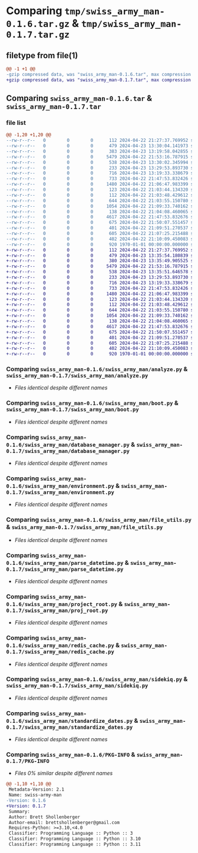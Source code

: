 # Comparing `tmp/swiss_army_man-0.1.6.tar.gz` & `tmp/swiss_army_man-0.1.7.tar.gz`

## filetype from file(1)

```diff
@@ -1 +1 @@
-gzip compressed data, was "swiss_army_man-0.1.6.tar", max compression
+gzip compressed data, was "swiss_army_man-0.1.7.tar", max compression
```

## Comparing `swiss_army_man-0.1.6.tar` & `swiss_army_man-0.1.7.tar`

### file list

```diff
@@ -1,20 +1,20 @@
--rw-r--r--   0        0        0      112 2024-04-22 21:27:37.769952 swiss_army_man-0.1.6/README.md
--rw-r--r--   0        0        0      479 2024-04-23 13:30:04.141973 swiss_army_man-0.1.6/pyproject.toml
--rw-r--r--   0        0        0      383 2024-04-23 13:19:58.042855 swiss_army_man-0.1.6/swiss_army_man/__init__.py
--rw-r--r--   0        0        0     5479 2024-04-22 21:53:16.787915 swiss_army_man-0.1.6/swiss_army_man/analyze.py
--rw-r--r--   0        0        0      538 2024-04-23 13:30:02.345994 swiss_army_man-0.1.6/swiss_army_man/boot.py
--rw-r--r--   0        0        0      233 2024-04-23 13:29:53.893730 swiss_army_man-0.1.6/swiss_army_man/boot_jupyter.py
--rw-r--r--   0        0        0      716 2024-04-23 13:19:33.338679 swiss_army_man-0.1.6/swiss_army_man/database_manager.py
--rw-r--r--   0        0        0      733 2024-04-22 21:47:53.832426 swiss_army_man-0.1.6/swiss_army_man/environment.py
--rw-r--r--   0        0        0     1480 2024-04-22 21:06:47.983399 swiss_army_man-0.1.6/swiss_army_man/file_utils.py
--rw-r--r--   0        0        0      123 2024-04-22 21:03:44.134320 swiss_army_man-0.1.6/swiss_army_man/grep.py
--rw-r--r--   0        0        0      112 2024-04-22 21:03:48.429612 swiss_army_man-0.1.6/swiss_army_man/is_iterable.py
--rw-r--r--   0        0        0      644 2024-04-22 21:03:55.150780 swiss_army_man-0.1.6/swiss_army_man/parse_datetime.py
--rw-r--r--   0        0        0     1054 2024-04-22 21:09:33.740162 swiss_army_man-0.1.6/swiss_army_man/project_root.py
--rw-r--r--   0        0        0      138 2024-04-22 21:04:08.460065 swiss_army_man-0.1.6/swiss_army_man/query_to_df.py
--rw-r--r--   0        0        0     4617 2024-04-22 21:47:53.832676 swiss_army_man-0.1.6/swiss_army_man/redis_cache.py
--rw-r--r--   0        0        0      675 2024-04-22 21:50:07.551457 swiss_army_man-0.1.6/swiss_army_man/sidekiq.py
--rw-r--r--   0        0        0      401 2024-04-22 21:09:51.270537 swiss_army_man-0.1.6/swiss_army_man/singleton.py
--rw-r--r--   0        0        0      605 2024-04-22 21:07:25.215488 swiss_army_man-0.1.6/swiss_army_man/standardize_dates.py
--rw-r--r--   0        0        0      402 2024-04-22 21:10:09.450083 swiss_army_man-0.1.6/swiss_army_man/string_methods.py
--rw-r--r--   0        0        0      920 1970-01-01 00:00:00.000000 swiss_army_man-0.1.6/PKG-INFO
+-rw-r--r--   0        0        0      112 2024-04-22 21:27:37.769952 swiss_army_man-0.1.7/README.md
+-rw-r--r--   0        0        0      479 2024-04-23 13:35:54.180839 swiss_army_man-0.1.7/pyproject.toml
+-rw-r--r--   0        0        0      380 2024-04-23 13:35:49.905525 swiss_army_man-0.1.7/swiss_army_man/__init__.py
+-rw-r--r--   0        0        0     5479 2024-04-22 21:53:16.787915 swiss_army_man-0.1.7/swiss_army_man/analyze.py
+-rw-r--r--   0        0        0      538 2024-04-23 13:35:51.646578 swiss_army_man-0.1.7/swiss_army_man/boot.py
+-rw-r--r--   0        0        0      233 2024-04-23 13:29:53.893730 swiss_army_man-0.1.7/swiss_army_man/boot_jupyter.py
+-rw-r--r--   0        0        0      716 2024-04-23 13:19:33.338679 swiss_army_man-0.1.7/swiss_army_man/database_manager.py
+-rw-r--r--   0        0        0      733 2024-04-22 21:47:53.832426 swiss_army_man-0.1.7/swiss_army_man/environment.py
+-rw-r--r--   0        0        0     1480 2024-04-22 21:06:47.983399 swiss_army_man-0.1.7/swiss_army_man/file_utils.py
+-rw-r--r--   0        0        0      123 2024-04-22 21:03:44.134320 swiss_army_man-0.1.7/swiss_army_man/grep.py
+-rw-r--r--   0        0        0      112 2024-04-22 21:03:48.429612 swiss_army_man-0.1.7/swiss_army_man/is_iterable.py
+-rw-r--r--   0        0        0      644 2024-04-22 21:03:55.150780 swiss_army_man-0.1.7/swiss_army_man/parse_datetime.py
+-rw-r--r--   0        0        0     1054 2024-04-22 21:09:33.740162 swiss_army_man-0.1.7/swiss_army_man/proj_root.py
+-rw-r--r--   0        0        0      138 2024-04-22 21:04:08.460065 swiss_army_man-0.1.7/swiss_army_man/query_to_df.py
+-rw-r--r--   0        0        0     4617 2024-04-22 21:47:53.832676 swiss_army_man-0.1.7/swiss_army_man/redis_cache.py
+-rw-r--r--   0        0        0      675 2024-04-22 21:50:07.551457 swiss_army_man-0.1.7/swiss_army_man/sidekiq.py
+-rw-r--r--   0        0        0      401 2024-04-22 21:09:51.270537 swiss_army_man-0.1.7/swiss_army_man/singleton.py
+-rw-r--r--   0        0        0      605 2024-04-22 21:07:25.215488 swiss_army_man-0.1.7/swiss_army_man/standardize_dates.py
+-rw-r--r--   0        0        0      402 2024-04-22 21:10:09.450083 swiss_army_man-0.1.7/swiss_army_man/string_methods.py
+-rw-r--r--   0        0        0      920 1970-01-01 00:00:00.000000 swiss_army_man-0.1.7/PKG-INFO
```

### Comparing `swiss_army_man-0.1.6/swiss_army_man/analyze.py` & `swiss_army_man-0.1.7/swiss_army_man/analyze.py`

 * *Files identical despite different names*

### Comparing `swiss_army_man-0.1.6/swiss_army_man/boot.py` & `swiss_army_man-0.1.7/swiss_army_man/boot.py`

 * *Files identical despite different names*

### Comparing `swiss_army_man-0.1.6/swiss_army_man/database_manager.py` & `swiss_army_man-0.1.7/swiss_army_man/database_manager.py`

 * *Files identical despite different names*

### Comparing `swiss_army_man-0.1.6/swiss_army_man/environment.py` & `swiss_army_man-0.1.7/swiss_army_man/environment.py`

 * *Files identical despite different names*

### Comparing `swiss_army_man-0.1.6/swiss_army_man/file_utils.py` & `swiss_army_man-0.1.7/swiss_army_man/file_utils.py`

 * *Files identical despite different names*

### Comparing `swiss_army_man-0.1.6/swiss_army_man/parse_datetime.py` & `swiss_army_man-0.1.7/swiss_army_man/parse_datetime.py`

 * *Files identical despite different names*

### Comparing `swiss_army_man-0.1.6/swiss_army_man/project_root.py` & `swiss_army_man-0.1.7/swiss_army_man/proj_root.py`

 * *Files identical despite different names*

### Comparing `swiss_army_man-0.1.6/swiss_army_man/redis_cache.py` & `swiss_army_man-0.1.7/swiss_army_man/redis_cache.py`

 * *Files identical despite different names*

### Comparing `swiss_army_man-0.1.6/swiss_army_man/sidekiq.py` & `swiss_army_man-0.1.7/swiss_army_man/sidekiq.py`

 * *Files identical despite different names*

### Comparing `swiss_army_man-0.1.6/swiss_army_man/standardize_dates.py` & `swiss_army_man-0.1.7/swiss_army_man/standardize_dates.py`

 * *Files identical despite different names*

### Comparing `swiss_army_man-0.1.6/PKG-INFO` & `swiss_army_man-0.1.7/PKG-INFO`

 * *Files 0% similar despite different names*

```diff
@@ -1,10 +1,10 @@
 Metadata-Version: 2.1
 Name: swiss-army-man
-Version: 0.1.6
+Version: 0.1.7
 Summary: 
 Author: Brett Shollenberger
 Author-email: brettshollenberger@gmail.com
 Requires-Python: >=3.10,<4.0
 Classifier: Programming Language :: Python :: 3
 Classifier: Programming Language :: Python :: 3.10
 Classifier: Programming Language :: Python :: 3.11
```

